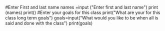 #Enter First and last name
names =input ("Enter first and last name")
print (names)
print()
#Enter your goals for this class
print("What are your for this class long term goals")
goals=input("What would you like to be when all is said and done with the class")
print(goals)
